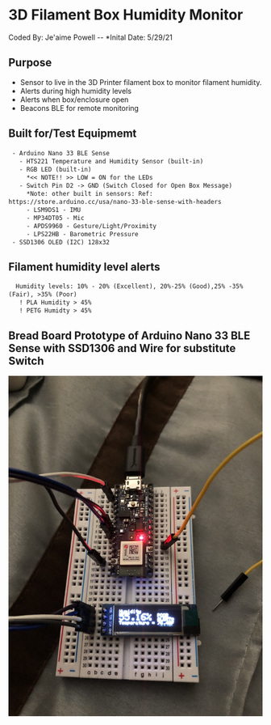 
 # 3D Filament Box Humidity Monitor 

Coded By: Je'aime Powell -- *Inital Date: 5/29/21

## Purpose
- Sensor to live in the 3D Printer filament box to monitor filament humidity.
- Alerts during high humidity levels
- Alerts when box/enclosure open
- Beacons BLE for remote monitoring
 
## Built for/Test Equipmemt
     - Arduino Nano 33 BLE Sense
       - HTS221 Temperature and Humidity Sensor (built-in)
       - RGB LED (built-in)
         *<< NOTE!! >> LOW = ON for the LEDs
       - Switch Pin D2 -> GND (Switch Closed for Open Box Message)
         *Note: other built in sensors: Ref: https://store.arduino.cc/usa/nano-33-ble-sense-with-headers
         - LSM9DS1 - IMU
         - MP34DT05 - Mic
         - APDS9960 - Gesture/Light/Proximity
         - LPS22HB - Barometric Pressure
     - SSD1306 OLED (I2C) 128x32 
    
 ## Filament humidity level alerts 
      Humidity levels: 10% - 20% (Excellent), 20%-25% (Good),25% -35% (Fair), >35% (Poor)  
       ! PLA Humidity > 45%
       ! PETG Humidty > 45% 

## Bread Board Prototype of Arduino Nano 33 BLE Sense with SSD1306 and Wire for substitute Switch

![Nano 33 BLE Sense with SSD1306 and Wire for substitute Switch](images/Proto-1.JPG)
 
